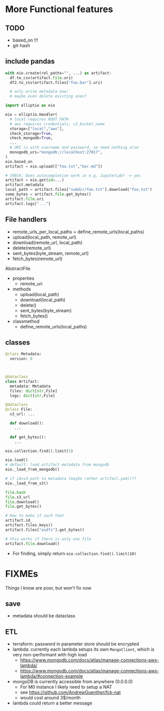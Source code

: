# More Functional features

## TODO

- based_on !!!
- git-hash

## include pandas

```python
with eio.create(rel_paths="", ...) as artifact:
  df.to_csv(artifact.file.uri)
  df2.to_csv(artifact.files["foo.bar"].uri)

  # only write metadata now!
  # maybe even delete existing ones?
```

```python
import elliptio as eio

eio = elliptio.Handler(
  # local requires ROOT_PATH
  # aws requires credentials, s3_bucket_name
  storage=["local","aws"],
  check_storage=True,
  check_mongodb=True,
  ...
  # URI is with username and password, so need nothing else
  monogodb_uri="mongodb://localhost:27017",
)
eio.based_on
artifact = eio.upload(["foo.txt","bar.md"])

# CHECK: Does autocompletion work in e.g. JupyterLab? -> yes
artifact = eio.get(id=...)
artifact.metadata
local_path = artifact.files["subdir/foo.txt"].download("foo.txt")
some_bytes = artifact.file.get_bytes()
artifact.file.uri
artifact.logs["..."]
```

## File handlers

- remote_urls_per_local_paths = define_remote_urls(local_paths)
- upload(local_path, remote_url)
- download(remote_url, local_path)
- delete(remote_url)
- sent_bytes(byte_stream, remote_url)
- fetch_bytes(remote_url)

AbstractFile

- properties
  - remote_uri
- methods
  - upload(local_path)
  - download(local_path)
  - delete()
  - sent_bytes(byte_stream)
  - fetch_bytes()
- classmethod
  - define_remote_urls(local_paths)

## classes

```python
@class Metadata:
  version: 0



@dataclass
class Artifact:
  metadata: Metadata
  files: dict[str,File]
  logs: dict[str,File]

@dataclass
@class File:
  s3_url: ...

  def download():
    ...

  def get_bytes():
    ...

eio.collection.find().limit(3)

eio.load()
# default: load artifact metadata from mongodb
eio._load_from_mongodb()

# if id=s3-path to metadata (maybe rather artifact.yaml)??
eio._load_from_s3()
```

```python
file.hash
file.s3_url
file.download()
file.get_bytes()

# How to make it such that
artifact.id_
artifact.files.keys()
artifact.files["asdfs"].get_bytes()

# this works if there is only one file
artifact.file.download()
```

- For finding, simply return `eio.collection.find().limit(10)`

# FIXMEs

Things I know are poor, but won't fix now

## save

- metadata should be dataclass

## ETL

- terraform: password in parameter store should be encrypted
- lambda: currently each lambda setups its own `MongoClient`, which is very non-performant with high load
  - https://www.mongodb.com/docs/atlas/manage-connections-aws-lambda/
  - https://www.mongodb.com/docs/atlas/manage-connections-aws-lambda/#connection-example
- mongoDB is currently accessible from anywhere (0.0.0.0)
  - For M0 instance I likely need to setup a NAT
  - see https://github.com/AndrewGuenther/fck-nat
  - would cost around 3$/month
- lambda could return a better message
